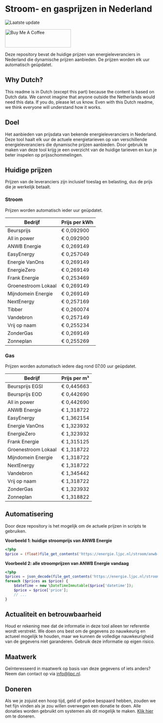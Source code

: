 # Stroom- en gasprijzen in Nederland

![Laatste update](https://img.shields.io/badge/laatste%20update-2025--03--05%2001%3A00%20CET-brightgreen)

<a href="https://www.buymeacoffee.com/Lars-" target="_blank"><img src="https://cdn.buymeacoffee.com/buttons/v2/default-orange.png" alt="Buy Me A Coffee" height="60" style="height: 60px !important;width: 217px !important;" ></a>

Deze repository bevat de huidige prijzen van energieleveranciers in Nederland die dynamische prijzen aanbieden. De prijzen worden elk uur automatisch geüpdatet.

## Why Dutch?

This readme is in Dutch (except this part) because the content is based on Dutch data. We cannot imagine that anyone outside the Netherlands would need this data. If you do, please let us know. Even with this Dutch readme, we think
everyone will understand how it works.

## Doel

Het aanbieden van prijsdata van bekende energieleveranciers in Nederland. Deze tool haalt elk uur de actuele energietarieven op van verschillende energieleveranciers die dynamische prijzen aanbieden. Door gebruik te maken van deze tool
krijg je een overzicht van de huidige tarieven en kun je beter inspelen op prijsschommelingen.

## Huidige prijzen

Prijzen van de leveranciers zijn inclusief toeslag en belasting, dus de prijs die je werkelijk betaalt.

### Stroom

Prijzen worden automatisch ieder uur geüpdatet.

 Bedrijf | Prijs per kWh 
---------|---------------
Beursprijs | € 0,092900
All in power | € 0,092900
ANWB Energie | € 0,269149
EasyEnergy | € 0,257049
Energie VanOns | € 0,269149
EnergieZero | € 0,269149
Frank Energie | € 0,253469
Groenestroom Lokaal | € 0,269149
Mijndomein Energie | € 0,269149
NextEnergy | € 0,257169
Tibber | € 0,260074
Vandebron | € 0,257149
Vrij op naam | € 0,255234
ZonderGas | € 0,269149
Zonneplan | € 0,255269


### Gas

Prijzen worden automatisch iedere dag rond 07.00 uur geüpdatet.

 Bedrijf | Prijs per m³ 
---------|--------------
Beursprijs EGSI | € 0,445663
Beursprijs EOD | € 0,442690
All in power | € 0,442690
ANWB Energie | € 1,318722
EasyEnergy | € 1,362154
Energie VanOns | € 1,323932
EnergieZero | € 1,323932
Frank Energie | € 1,315125
Groenestroom Lokaal | € 1,318722
Mijndomein Energie | € 1,318722
NextEnergy | € 1,318722
Vandebron | € 1,345442
Vrij op naam | € 1,318722
ZonderGas | € 1,323932
Zonneplan | € 1,318822


## Automatisering

Door deze repository is het mogelijk om de actuele prijzen in scripts te gebruiken.

**Voorbeeld 1: huidige stroomprijs van ANWB Energie**

```php
<?php
$price = (float)file_get_contents('https://energie.ljpc.nl/stroom/anwb-energie-nu.txt');

```

**Voorbeeld 2: alle stroomprijzen van ANWB Energie vandaag**

```php
<?php
$prices = json_decode(file_get_contents('https://energie.ljpc.nl/stroom/all-in-power-vandaag.json'),true);
foreach ($prices as $price) {
    $dateTime = new \DateTimeImmutable($price['datetime']);
    $price = $price['price'];
    // ...
}
```

## Actualiteit en betrouwbaarheid

Houd er rekening mee dat de informatie in deze tool alleen ter referentie wordt verstrekt. We doen ons best om de gegevens zo nauwkeurig en actueel mogelijk te houden, maar we kunnen de volledige nauwkeurigheid van de gegevens niet
garanderen. Gebruik deze informatie op eigen risico.

## Maatwerk

Geïnteresseerd in maatwerk op basis van deze gegevens of iets anders? Neem dan contact op
via [info@ljpc.nl](mailto:info@ljpc.nl?subject=Energie%20prijzen).

## Doneren

Als we je zojuist een hoop tijd, geld of gedoe bespaard hebben, zouden we het fijn vinden als je zou willen overwegen een
donatie te doen. Alle donaties worden gebruikt om systemen als dit mogelijk te
maken. [Klik hier](https://www.buymeacoffee.com/Lars-) om te doneren.

